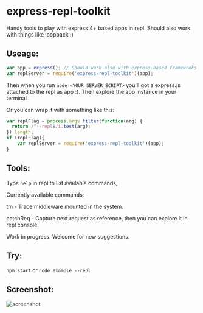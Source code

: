 # express-repl-toolkit
Handy tools to play with express 4+ based apps in repl.
Should also work with things like loopback :)

## Useage:
```js
var app = express(); // Should work also with express-based framewroks like loopback.
var replServer = require('express-repl-toolkit')(app);
```
Then when you run ```node <YOUR_SERVER_SCRIPT>``` you'll got a express.js attached to the repl as app :).
Then explore the app instance in your terminal .

Or you can wrap it with something like this:

```js
var replFlag = process.argv.filter(function(arg) {
  return /^--repl$/i.test(arg);
}).length;
if (replFlag){
	var replServer = require('express-repl-toolkit')(app);
}

```

## Tools:
Type ```help``` in repl to list available commands,

Currently available commands:

tm - Trace middleware mounted in the system.

catchReq - Capture next request as reference, then you can explore it in repl console.

Work in progress. Welcome for new suggestions.

## Try:
```npm start``` or ```node example --repl```

## Screenshot:
![screenshot](/example/demo.png?raw=true)